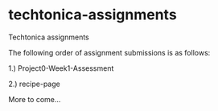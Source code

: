 # techtonica-assignments
Techtonica assignments

The following order of assignment submissions is as follows: 

1.) Project0-Week1-Assessment

2.) recipe-page

More to come...
